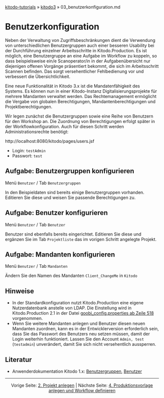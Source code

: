 [kitodo-tutorials](../README.md) » [kitodo3](README.md) » 03_benutzerkonfiguration.md

# Benutzerkonfiguration

Neben der Verwaltung von Zugriffsbeschränkungen dient die Verwendung von unterschiedlichen Benutzergruppen auch einer besseren Usability bei der Durchführung einzelner Arbeitsschritte in Kitodo.Production. Es ist möglich, eine Benutzergruppe an eine Aufgabe im Workflow zu koppeln, so dass beispielsweise ein/e Scanoperator/in in der Aufgabenübersicht nur diejenigen offenen Vorgänge präsentiert bekommt, die sich im Arbeitsschritt Scannen befinden. Das sorgt versehentlicher Fehlbedienung vor und verbessert die Übersichtlichkeit.

Eine neue Funktionalität in Kitodo 3.x ist die Mandatenfähigkeit des Systems. Es können nun in einer Kitodo-Instanz Digitalisierungsprojekte für mehrere Mandanten verwaltet werden. Das Rechtemanagement ermöglicht die Vergabe von globalen Berechtigungen, Mandantenberechtigungen und Projektberechtigungen.

Wir legen zunächst die Benutzergruppen sowie eine Reihe von Benutzern für den Workshop an. Die Zuordnung von Berechtigungen erfolgt später in der Workflowkonfiguration. Auch für diesen Schritt werden Administrationsrechte benötigt:

http://localhost:8080/kitodo/pages/users.jsf

- Login: `testAdmin`
- Passwort: `test`

## Aufgabe: Benutzergruppen konfigurieren

Menü `Benutzer` / Tab `Benutzergruppen`

In den Beispieldaten sind bereits einige Benutzergruppen vorhanden. Editieren Sie diese und weisen Sie passende Berechtigungen zu.

## Aufgabe: Benutzer konfigurieren

Menü `Benutzer` / Tab `Benutzer`

Benutzer sind ebenfalls bereits eingerichtet. Editieren Sie diese und ergänzen Sie im Tab `Projektliste` das im vorigen Schritt angelegte Projekt.

## Aufgabe: Mandanten konfigurieren

Menü `Benutzer` / Tab `Mandanten`

Ändern Sie den Namen des Mandanten `Client_ChangeMe` in `Kitodo`

## Hinweise

* In der Standardkonfiguration nutzt Kitodo.Production eine eigene Nutzerdatenbank anstelle von LDAP. Die Einstellung wird in Kitodo.Production 2.1 in der Datei [goobi_config.properties ab Zeile 518](https://github.com/kitodo/kitodo-production/blob/56ae1cd8962ef1b64dfcee4a503533331b90f614/Goobi/config/goobi_config.properties#L518)  vorgenommen.
* Wenn Sie weitere Mandanten anlegen und Benutzer diesen neuen Mandanten zuordnen, kann es in der Entwicklerversion erforderlich sein, dass Sie das Passwort des Benutzers neu setzen müssen, damit der Login weiterhin funktioniert. Lassen Sie den Account `Admin, test` (`testadmin`) unverändert, damit Sie sich nicht versehentlich aussperren.

## Literatur

* Anwenderdokumentation Kitodo 1.x: [Benutzergruppen](https://github.com/kitodo/kitodo-production/wiki/Benutzergruppen), [Benutzer](https://github.com/kitodo/kitodo-production/wiki/Benutzer)




------

<p align="center">Vorige Seite: <a href="02_projekt-anlegen.md">2. Projekt anlegen</a> | Nächste Seite: <a href="04_produktionsvorlage-anlegen-und-workflow-definieren.md">4. Produktionsvorlage anlegen und Workflow definieren</a></p>
